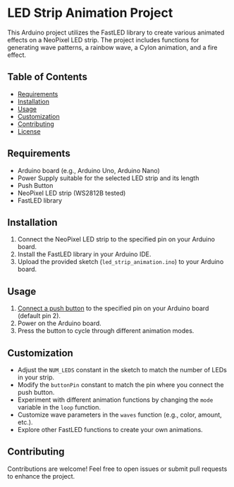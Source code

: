 # LED Strip Animation Project

This Arduino project utilizes the FastLED library to create various animated effects on a NeoPixel LED strip. The project includes functions for generating wave patterns, a rainbow wave, a Cylon animation, and a fire effect.

## Table of Contents
- [Requirements](#requirements)
- [Installation](#installation)
- [Usage](#usage)
- [Customization](#customization)
- [Contributing](#contributing)
- [License](#license)

## Requirements
- Arduino board (e.g., Arduino Uno, Arduino Nano)
- Power Supply suitable for the selected LED strip and its length
- Push Button
- NeoPixel LED strip (WS2812B tested)
- FastLED library

## Installation
1. Connect the NeoPixel LED strip to the specified pin on your Arduino board.
2. Install the FastLED library in your Arduino IDE.
3. Upload the provided sketch (`led_strip_animation.ino`) to your Arduino board.

## Usage
1. [Connect a push button](https://docs.arduino.cc/built-in-examples/digital/Button) to the specified pin on your Arduino board (default pin 2). 
2. Power on the Arduino board.
3. Press the button to cycle through different animation modes.

## Customization
- Adjust the `NUM_LEDS` constant in the sketch to match the number of LEDs in your strip.
- Modify the `buttonPin` constant to match the pin where you connect the push button.
- Experiment with different animation functions by changing the `mode` variable in the `loop` function.
- Customize wave parameters in the `waves` function (e.g., color, amount, etc.).
- Explore other FastLED functions to create your own animations.

## Contributing
Contributions are welcome! Feel free to open issues or submit pull requests to enhance the project.
